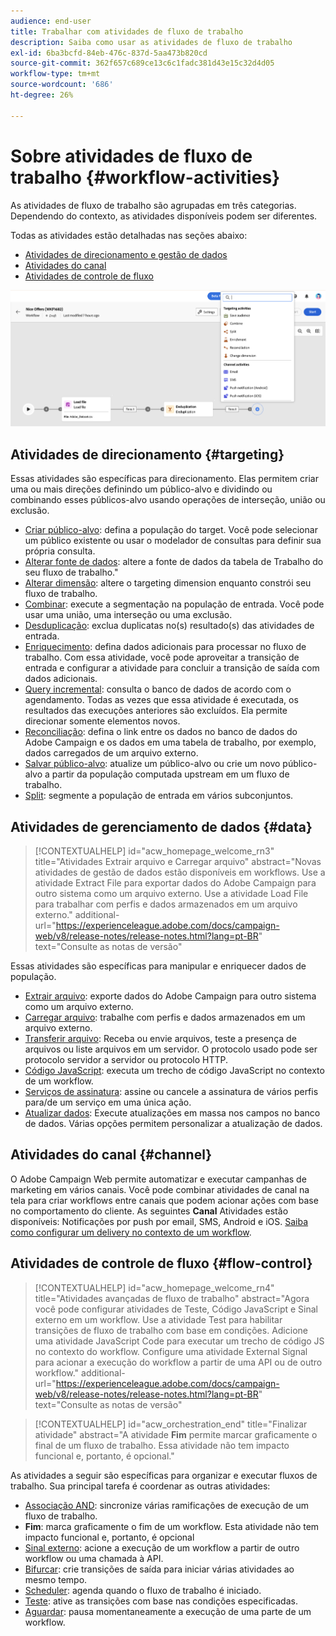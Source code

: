 ```yaml
---
audience: end-user
title: Trabalhar com atividades de fluxo de trabalho
description: Saiba como usar as atividades de fluxo de trabalho
exl-id: 6ba3bcfd-84eb-476c-837d-5aa473b820cd
source-git-commit: 362f657c689ce13c6c1fadc381d43e15c32d4d05
workflow-type: tm+mt
source-wordcount: '686'
ht-degree: 26%

---
```



# Sobre atividades de fluxo de trabalho {#workflow-activities}

As atividades de fluxo de trabalho são agrupadas em três categorias. Dependendo do contexto, as atividades disponíveis podem ser diferentes.

Todas as atividades estão detalhadas nas seções abaixo:

* [Atividades de direcionamento e gestão de dados](#targeting)
* [Atividades do canal](#channel)
* [Atividades de controle de fluxo](#flow-control)

![](../assets/workflow-activities.png)

## Atividades de direcionamento {#targeting}

Essas atividades são específicas para direcionamento. Elas permitem criar uma ou mais direções definindo um público-alvo e dividindo ou combinando esses públicos-alvo usando operações de interseção, união ou exclusão.

* [Criar público-alvo](build-audience.md): defina a população do target. Você pode selecionar um público existente ou usar o modelador de consultas para definir sua própria consulta.
* [Alterar fonte de dados](change-data-source.md): altere a fonte de dados da tabela de Trabalho do seu fluxo de trabalho.&quot;
* [Alterar dimensão](change-dimension.md): altere o targeting dimension enquanto constrói seu fluxo de trabalho.
* [Combinar](combine.md): execute a segmentação na população de entrada. Você pode usar uma união, uma interseção ou uma exclusão.
* [Desduplicação](deduplication.md): exclua duplicatas no(s) resultado(s) das atividades de entrada.
* [Enriquecimento](enrichment.md): defina dados adicionais para processar no fluxo de trabalho. Com essa atividade, você pode aproveitar a transição de entrada e configurar a atividade para concluir a transição de saída com dados adicionais.
* [Query incremental](incremental-query.md): consulta o banco de dados de acordo com o agendamento. Todas as vezes que essa atividade é executada, os resultados das execuções anteriores são excluídos. Ela permite direcionar somente elementos novos.
* [Reconciliação](reconciliation.md): defina o link entre os dados no banco de dados do Adobe Campaign e os dados em uma tabela de trabalho, por exemplo, dados carregados de um arquivo externo.
* [Salvar público-alvo](save-audience.md): atualize um público-alvo ou crie um novo público-alvo a partir da população computada upstream em um fluxo de trabalho.
* [Split](split.md): segmente a população de entrada em vários subconjuntos.

## Atividades de gerenciamento de dados {#data}

>[!CONTEXTUALHELP]
>id="acw_homepage_welcome_rn3"
>title="Atividades Extrair arquivo e Carregar arquivo"
>abstract="Novas atividades de gestão de dados estão disponíveis em workflows. Use a atividade Extract File para exportar dados do Adobe Campaign para outro sistema como um arquivo externo. Use a atividade Load File para trabalhar com perfis e dados armazenados em um arquivo externo."
>additional-url="https://experienceleague.adobe.com/docs/campaign-web/v8/release-notes/release-notes.html?lang=pt-BR" text="Consulte as notas de versão"

Essas atividades são específicas para manipular e enriquecer dados de população.

* [Extrair arquivo](extract-file.md): exporte dados do Adobe Campaign para outro sistema como um arquivo externo.
* [Carregar arquivo](load-file.md): trabalhe com perfis e dados armazenados em um arquivo externo.
* [Transferir arquivo](transfer-file.md): Receba ou envie arquivos, teste a presença de arquivos ou liste arquivos em um servidor. O protocolo usado pode ser protocolo servidor a servidor ou protocolo HTTP.
* [Código JavaScript](javascript-code.md): executa um trecho de código JavaScript no contexto de um workflow.
* [Serviços de assinatura](subscription-services.md): assine ou cancele a assinatura de vários perfis para/de um serviço em uma única ação.
* [Atualizar dados](update-data.md): Execute atualizações em massa nos campos no banco de dados. Várias opções permitem personalizar a atualização de dados.

## Atividades do canal {#channel}

O Adobe Campaign Web permite automatizar e executar campanhas de marketing em vários canais. Você pode combinar atividades de canal na tela para criar workflows entre canais que podem acionar ações com base no comportamento do cliente. As seguintes **Canal** Atividades estão disponíveis: Notificações por push por email, SMS, Android e iOS. [Saiba como configurar um delivery no contexto de um workflow](channels.md).

## Atividades de controle de fluxo {#flow-control}


>[!CONTEXTUALHELP]
>id="acw_homepage_welcome_rn4"
>title="Atividades avançadas de fluxo de trabalho"
>abstract="Agora você pode configurar atividades de Teste, Código JavaScript e Sinal externo em um workflow. Use a atividade Test para habilitar transições de fluxo de trabalho com base em condições. Adicione uma atividade JavaScript Code para executar um trecho de código JS no contexto do workflow. Configure uma atividade External Signal para acionar a execução do workflow a partir de uma API ou de outro workflow."
>additional-url="https://experienceleague.adobe.com/docs/campaign-web/v8/release-notes/release-notes.html?lang=pt-BR" text="Consulte as notas de versão"



>[!CONTEXTUALHELP]
>id="acw_orchestration_end"
>title="Finalizar atividade"
>abstract="A atividade **Fim** permite marcar graficamente o final de um fluxo de trabalho. Essa atividade não tem impacto funcional e, portanto, é opcional."

As atividades a seguir são específicas para organizar e executar fluxos de trabalho. Sua principal tarefa é coordenar as outras atividades:

* [Associação AND](and-join.md): sincronize várias ramificações de execução de um fluxo de trabalho.
* **Fim**: marca graficamente o fim de um workflow. Esta atividade não tem impacto funcional e, portanto, é opcional
* [Sinal externo](external-signal.md): acione a execução de um workflow a partir de outro workflow ou uma chamada à API.
* [Bifurcar](fork.md): crie transições de saída para iniciar várias atividades ao mesmo tempo.
* [Scheduler](scheduler.md): agenda quando o fluxo de trabalho é iniciado.
* [Teste](test.md): ative as transições com base nas condições especificadas.
* [Aguardar](wait.md): pausa momentaneamente a execução de uma parte de um workflow.
